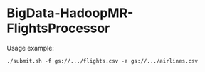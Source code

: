 # BigData-HadoopMR-FlightsProcessor

Usage example:
```
./submit.sh -f gs://.../flights.csv -a gs://.../airlines.csv
```

